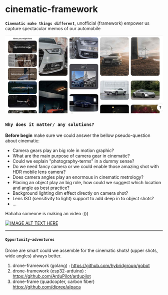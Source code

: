 # cinematic-framework
**```Cinematic make things different```**, unofficial (framework) empower us capture spectacular memos of our automobile  

![cinematic camera shots suggestion](./docs/camera_shot.jpg)

### ```Why does it matter/ any solutions?```
**Before begin** make sure we could answer the bellow pseudo-question about cinematic:

- Camera gears play an big role in motion graphic?
- What are the main purpose of camera gear in cinematic?
- Could we explain "photography-terms" in a dummy sense?
- Do we need fancy camera or we could enable those amazing shot with HDR mobile lens camera?
- Does camera angles play an enormous in cinematic metrology? 
- Placing an object play an big role, how could we suggest which location and angle as best practice?
- Background lighting dim effect directly on camera shot?
- Lens ISO (sensitivity to light) support to add deep in to object shots?
- ...

Hahaha someone is making an video :)))

[![IMAGE ALT TEXT HERE](https://img.youtube.com/vi/dgRSl7JNohk/0.jpg)](https://www.youtube.com/watch?v=dgRSl7JNohk)

---
#### ```Opportunity-adventures```
Drone are smart could we assemble for the cinematic shots! (upper shots, wide angles) always better.
1. drone-framework (golang) : https://github.com/hybridgroup/gobot
1. drone-framework (esp32-arduino) : https://github.com/ArduPilot/ardupilot
1. drone-frame (quadcopter, carbon fiber) https://github.com/dipree/alpaca